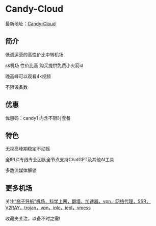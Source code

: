 # Candy-Cloud

最新地址：[Candy-Cloud](https://coco2.one/#/register?code=zACBMLy8)

## 简介

低调运营的高性价比中转机场

ss机场 性价比高 购买提供免费小火箭id

晚高峰可以观看4k视频 

不限设备数 

## 优惠

优惠码：candy1 内含不限时套餐

## 特色

无视高峰期稳定不动摇

全IPLC专线专业团队全节点支持ChatGPT及其他AI工具

多数流媒体解锁

## 更多机场

关注[“梯子导航”机场，科学上网，翻墙，加速器，vpn，网络代理，SSR，V2RAY，trojan，vpn，iplc，iepl，vmess](https://tzdaohang.com/)

收藏夹关注，以备不时之需!
